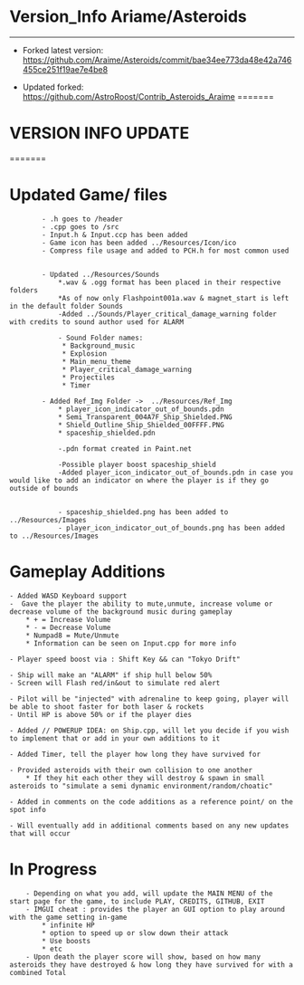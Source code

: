 # Version_Info Ariame/Asteroids

----------------------------    ----------------------------   ------------------------- ------------------------------

- Forked latest version: https://github.com/Araime/Asteroids/commit/bae34ee773da48e42a746455ce251f19ae7e4be8

- Updated forked: https://github.com/AstroRoost/Contrib_Asteroids_Araime
=======
# VERSION INFO UPDATE
=======

  # Updated Game/ files
            - .h goes to /header
            - .cpp goes to /src
            - Input.h & Input.ccp has been added
            - Game icon has been added ../Resources/Icon/ico
            - Compress file usage and added to PCH.h for most common used
            

            - Updated ../Resources/Sounds
                *.wav & .ogg format has been placed in their respective folders
                *As of now only Flashpoint001a.wav & magnet_start is left in the default folder Sounds
                -Added ../Sounds/Player_critical_damage_warning folder with credits to sound author used for ALARM

                - Sound Folder names:
                 * Background_music
                 * Explosion    
                 * Main_menu_theme
                 * Player_critical_damage_warning 
                 * Projectiles
                 * Timer

            - Added Ref_Img Folder ->  ../Resources/Ref_Img
                * player_icon_indicator_out_of_bounds.pdn
                * Semi_Transparent_004A7F_Ship_Shielded.PNG
                * Shield_Outline_Ship_Shielded_00FFFF.PNG
                * spaceship_shielded.pdn

                -.pdn format created in Paint.net

                -Possible player boost spaceship_shield
                -Added player_icon_indicator_out_of_bounds.pdn in case you would like to add an indicator on where the player is if they go outside of bounds


                - spaceship_shielded.png has been added to ../Resources/Images
                - player_icon_indicator_out_of_bounds.png has been added to ../Resources/Images
    
   # Gameplay Additions

    - Added WASD Keyboard support
    -  Gave the player the ability to mute,unmute, increase volume or decrease volume of the background music during gameplay
        * + = Increase Volume
        * - = Decrease Volume
        * Numpad8 = Mute/Unmute
        * Information can be seen on Input.cpp for more info
    
    - Player speed boost via : Shift Key && can "Tokyo Drift"

    - Ship will make an "ALARM" if ship hull below 50%
    - Screen will Flash red/in&out to simulate red alert

    - Pilot will be "injected" with adrenaline to keep going, player will be able to shoot faster for both laser & rockets
    - Until HP is above 50% or if the player dies

    - Added // POWERUP IDEA: on Ship.cpp, will let you decide if you wish to implement that or add in your own additions to it

    - Added Timer, tell the player how long they have survived for

    - Provided asteroids with their own collision to one another
        * If they hit each other they will destroy & spawn in small asteroids to "simulate a semi dynamic environment/random/choatic"

    - Added in comments on the code additions as a reference point/ on the spot info

    - Will eventually add in additional comments based on any new updates that will occur


   # In Progress

        - Depending on what you add, will update the MAIN MENU of the start page for the game, to include PLAY, CREDITS, GITHUB, EXIT        
        - IMGUI cheat : provides the player an GUI option to play around with the game setting in-game
            * infinite HP
            * option to speed up or slow down their attack
            * Use boosts
            * etc
        - Upon death the player score will show, based on how many asteroids they have destroyed & how long they have survived for with a combined Total

